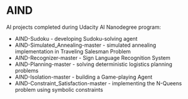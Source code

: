 # AIND
AI projects completed during Udacity AI Nanodegree program:
- AIND-Sudoku - developing Sudoku-solving agent
- AIND-Simulated_Annealing-master - simulated annealing implementation in Traveling Salesman Problem
- AIND-Recognizer-master - Sign Language Recognition System
- AIND-Planning-master - solving deterministic logistics planning problems
- AIND-Isolation-master - building a Game-playing Agent
- AIND-Constraint_Satisfaction-master - implementing the N-Queens problem using symbolic constraints
